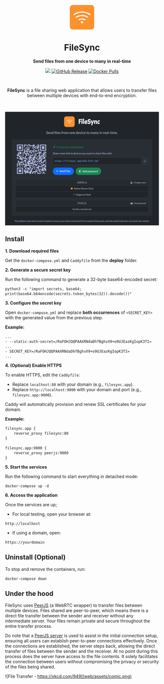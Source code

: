 <div align="center">
<img src="web/assets/icon.png" alt="FileSync Logo" width="80">
<h1 align="center">FileSync</h1>

**Send files from one device to many in real-time**

<p align="center">
<a href="https://github.com/polius/filesync/actions/workflows/release.yml"><img src="https://github.com/polius/filesync/actions/workflows/release.yml/badge.svg"></a>&nbsp;<a href="https://github.com/polius/filesync/releases"><img alt="GitHub Release" src="https://img.shields.io/github/v/release/polius/filesync"></a>&nbsp;<a href="https://hub.docker.com/r/poliuscorp/filesync"><img alt="Docker Pulls" src="https://img.shields.io/docker/pulls/poliuscorp/filesync"></a>
</p>

<br>

<p align="center">
<b>FileSync</b> is a file sharing web application that allows users to transfer files between multiple devices with end-to-end encryption.
</p>

<br>

![FileSync](web/assets/filesync.png)

</div>

## Install

**1. Download required files**

Get the `docker-compose.yml` and `Caddyfile` from the **deploy** folder.

**2. Generate a secure secret key**

Run the following command to generate a 32-byte base64-encoded secret:

```
python3 -c "import secrets, base64; print(base64.b64encode(secrets.token_bytes(32)).decode())"
```

**3. Configure the secret key**

Open `docker-compose.yml` and replace **both occurrences** of `<SECRET_KEY>` with the generated value from the previous step.

**Example:**

```
...
- --static-auth-secret=/RaFOHJQQPAAXRNdaDhfBghvX9+o9UJEazKgIopK3TI=
...
- SECRET_KEY=/RaFOHJQQPAAXRNdaDhfBghvX9+o9UJEazKgIopK3TI=
...
```

**4. (Optional) Enable HTTPS**

To enable HTTPS, edit the `Caddyfile`:

- Replace `localhost:80` with your domain (e.g., `filesync.app`).
- Replace `http://localhost:9000` with your domain and port (e.g., `filesync.app:9000`).

Caddy will automatically provision and renew SSL certificates for your domain.

**Example:**

```
filesync.app {
	reverse_proxy filesync:80
}

filesync.app:9000 {
	reverse_proxy peerjs:9000
}
```

**5. Start the services**

Run the following command to start everything in detached mode:

```
docker-compose up -d
```

**6. Access the application**

Once the services are up;

- For local testing, open your browser at:

```
http://localhost
```

- If using a domain, open:

```
https://yourdomain
```

## Uninstall (Optional)

To stop and remove the containers, run:

```
docker-compose down
```

## Under the hood

FileSync uses [PeerJS](https://github.com/peers/peerjs) (a WebRTC wrapper) to transfer files between multiple devices. Files shared are peer-to-peer, which means there is a direct file transfer between the sender and receiver without any intermediate server. Your files remain private and secure throughout the entire transfer process.

Do note that a [PeerJS server](https://github.com/peers/peerjs-server) is used to assist in the initial connection setup, ensuring all users can establish peer-to-peer connections effectively. Once the connections are established, the server steps back, allowing the direct transfer of files between the sender and the receiver. At no point during this process does the server have access to the file contents. It solely facilitates the connection between users without compromising the privacy or security of the files being shared.

![File Transfer - https://xkcd.com/949](web/assets/comic.png)